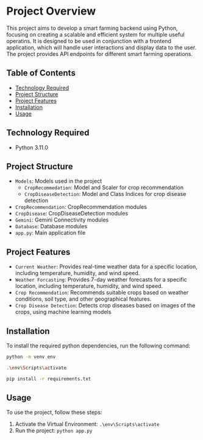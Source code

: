 Project Overview
===============

This project aims to develop a smart farming backend using Python, focusing on creating a scalable and efficient system for multiple useful operatins. It is designed to be used in conjunction with a frontend application, which will handle user interactions and display data to the user. The project provides API endpoints for different smart farming operations.

Table of Contents
-----------------
* [Technology Required](#technology-required)
* [Project Structure](#project-structure)
* [Project Features](#features)
* [Installation](#installation)
* [Usage](#usage)

Technology Required
--------------------
* Python 3.11.0

Project Structure
-----------------

* `Models`: Models used in the project
    * `CropRecommedation`: Model and Scaler for crop recommendation
    * `CropDiseaseDetection`: Model and Class Indices for crop disease detection
* `CropRecommendation`: CropRecommendation modules
* `CropDisease`: CropDiseaseDetection modules
* `Gemini`: Gemini Connectivity modules
* `Database`: Database modules
* `app.py`: Main application file

Project Features
-----------------

* `Current Weather`: Provides real-time weather data for a specific location, including temperature, humidity, and wind speed.
* `Weather Forcasting`: Provides 7-day weather forecasts for a specific location, including temperature, humidity, and wind speed.
* `Crop Recommendation`: Recommends suitable crops based on weather conditions, soil type, and other geographical features.
* `Crop Disease Detection`: Detects crop diseases based on images of the crops, using machine learning models

Installation
------------

To install the required python dependencies, run the following command:

```bash
python -m venv env
```
```bash
.\env\Scripts\activate
```
```bash
pip install -r requirements.txt
```

Usage
-----

To use the project, follow these steps:

1. Activate the Virtual Environment: `.\env\Scripts\activate`
2. Run the project: `python app.py`
